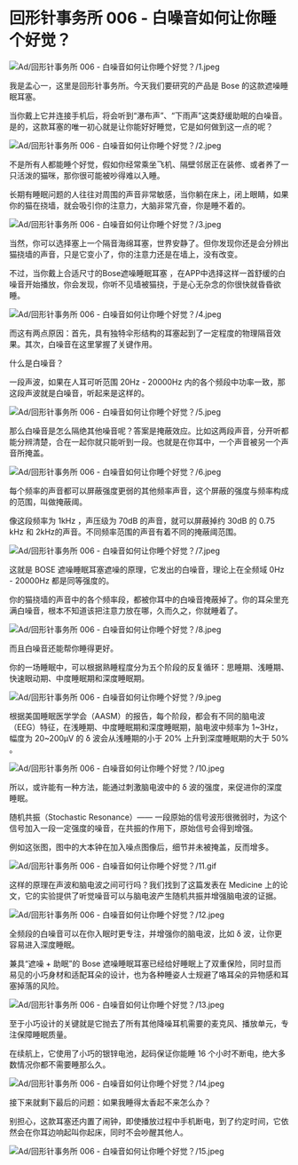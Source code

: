 # 回形针事务所 006 - 白噪音如何让你睡个好觉？

![Ad/回形针事务所 006 - 白噪音如何让你睡个好觉？/1.jpeg](https://cdn.jsdelivr.net/gh/ipaperclip-icu/static/image/文字稿/Ad/回形针事务所%20006%20-%20白噪音如何让你睡个好觉？/1.jpeg)

我是孟心一，这里是回形针事务所。今天我们要研究的产品是 Bose 的这款遮噪睡眠耳塞。

当你戴上它并连接手机后，将会听到“瀑布声”、“下雨声”这类舒缓助眠的白噪音。是的，这款耳塞的唯一初心就是让你能好好睡觉，它是如何做到这一点的呢？

![Ad/回形针事务所 006 - 白噪音如何让你睡个好觉？/2.jpeg](https://cdn.jsdelivr.net/gh/ipaperclip-icu/static/image/文字稿/Ad/回形针事务所%20006%20-%20白噪音如何让你睡个好觉？/2.jpeg)

不是所有人都能睡个好觉，假如你经常乘坐飞机、隔壁邻居正在装修、或者养了一只活泼的猫咪，那你很可能被吵得难以入睡。

长期有睡眠问题的人往往对周围的声音非常敏感，当你躺在床上，闭上眼睛，如果你的猫在挠墙，就会吸引你的注意力，大脑非常亢奋，你是睡不着的。

![Ad/回形针事务所 006 - 白噪音如何让你睡个好觉？/3.jpeg](https://cdn.jsdelivr.net/gh/ipaperclip-icu/static/image/文字稿/Ad/回形针事务所%20006%20-%20白噪音如何让你睡个好觉？/3.jpeg)

当然，你可以选择塞上一个隔音海绵耳塞，世界安静了。但你发现你还是会分辨出猫挠墙的声音，只是它变小了，你的注意力还是在墙上，没有改变。

不过，当你戴上合适尺寸的Bose遮噪睡眠耳塞 ，在APP中选择这样一首舒缓的白噪音开始播放，你会发现，你听不见墙被猫挠，于是心无杂念的你很快就昏昏欲睡。

![Ad/回形针事务所 006 - 白噪音如何让你睡个好觉？/4.jpeg](https://cdn.jsdelivr.net/gh/ipaperclip-icu/static/image/文字稿/Ad/回形针事务所%20006%20-%20白噪音如何让你睡个好觉？/4.jpeg)

而这有两点原因：首先，具有独特伞形结构的耳塞起到了一定程度的物理隔音效果。其次，白噪音在这里掌握了关键作用。

什么是白噪音？

一段声波，如果在人耳可听范围 20Hz - 20000Hz 内的各个频段中功率一致，那这段声波就是白噪音，听起来是这样的。

![Ad/回形针事务所 006 - 白噪音如何让你睡个好觉？/5.jpeg](https://cdn.jsdelivr.net/gh/ipaperclip-icu/static/image/文字稿/Ad/回形针事务所%20006%20-%20白噪音如何让你睡个好觉？/5.jpeg)

那么白噪音是怎么隔绝其他噪音呢？答案是掩蔽效应。比如这两段声音，分开听都能分辨清楚，合在一起你就只能听到一段。也就是在你耳中，一个声音被另一个声音所掩盖。

![Ad/回形针事务所 006 - 白噪音如何让你睡个好觉？/6.jpeg](https://cdn.jsdelivr.net/gh/ipaperclip-icu/static/image/文字稿/Ad/回形针事务所%20006%20-%20白噪音如何让你睡个好觉？/6.jpeg)

每个频率的声音都可以屏蔽强度更弱的其他频率声音，这个屏蔽的强度与频率构成的范围，叫做掩蔽阈。

像这段频率为 1kHz ，声压级为 70dB 的声音，就可以屏蔽掉约 30dB 的 0.75 kHz 和 2kHz的声音。不同频率范围的声音有着不同的掩蔽阈范围。

![Ad/回形针事务所 006 - 白噪音如何让你睡个好觉？/7.jpeg](https://cdn.jsdelivr.net/gh/ipaperclip-icu/static/image/文字稿/Ad/回形针事务所%20006%20-%20白噪音如何让你睡个好觉？/7.jpeg)

这就是 BOSE 遮噪睡眠耳塞遮噪的原理，它发出的白噪音，理论上在全频域 0Hz - 20000Hz 都是同等强度的。

你的猫挠墙的声音中的各个频率段，都被你耳中的白噪音掩蔽掉了。你的耳朵里充满白噪音，根本不知道该把注意力放在哪，久而久之，你就睡着了。

![Ad/回形针事务所 006 - 白噪音如何让你睡个好觉？/8.jpeg](https://cdn.jsdelivr.net/gh/ipaperclip-icu/static/image/文字稿/Ad/回形针事务所%20006%20-%20白噪音如何让你睡个好觉？/8.jpeg)

而且白噪音还能帮你睡得更好。

你的一场睡眠中，可以根据熟睡程度分为五个阶段的反复循环：思睡期、浅睡期、快速眼动期、中度睡眠期和深度睡眠期。

![Ad/回形针事务所 006 - 白噪音如何让你睡个好觉？/9.jpeg](https://cdn.jsdelivr.net/gh/ipaperclip-icu/static/image/文字稿/Ad/回形针事务所%20006%20-%20白噪音如何让你睡个好觉？/9.jpeg)

根据美国睡眠医学学会（AASM）的报告，每个阶段，都会有不同的脑电波（EEG）特征，在浅睡期、中度睡眠期和深度睡眠期，脑电波中频率为 1~3Hz，幅度为 20~200μV 的 δ 波会从浅睡期的小于 20% 上升到深度睡眠期的大于 50% 。

![Ad/回形针事务所 006 - 白噪音如何让你睡个好觉？/10.jpeg](https://cdn.jsdelivr.net/gh/ipaperclip-icu/static/image/文字稿/Ad/回形针事务所%20006%20-%20白噪音如何让你睡个好觉？/10.jpeg)

所以，或许能有一种方法，能通过刺激脑电波中的 δ 波的强度，来促进你的深度睡眠。

随机共振（Stochastic Resonance）—— 一段原始的信号波形很微弱时，为这个信号加入一段一定强度的噪音，在共振的作用下，原始信号会得到增强。

例如这张图，图中的大本钟在加入噪点图像后，细节并未被掩盖，反而增多。

![Ad/回形针事务所 006 - 白噪音如何让你睡个好觉？/11.gif](https://cdn.jsdelivr.net/gh/ipaperclip-icu/static/image/文字稿/Ad/回形针事务所%20006%20-%20白噪音如何让你睡个好觉？/11.gif)

这样的原理在声波和脑电波之间可行吗？我们找到了这篇发表在 Medicine 上的论文，它的实验提供了听觉噪音可以与脑电波产生随机共振并增强脑电波的证据。

![Ad/回形针事务所 006 - 白噪音如何让你睡个好觉？/12.jpeg](https://cdn.jsdelivr.net/gh/ipaperclip-icu/static/image/文字稿/Ad/回形针事务所%20006%20-%20白噪音如何让你睡个好觉？/12.jpeg)

全频段的白噪音可以在你入眠时更专注，并增强你的脑电波，比如 δ 波，让你更容易进入深度睡眠。

兼具“遮噪 + 助眠”的 Bose 遮噪睡眠耳塞已经给好睡眠上了双重保险，同时显而易见的小巧身材和适配耳朵的设计，也为各种睡姿人士规避了咯耳朵的异物感和耳塞掉落的风险。

![Ad/回形针事务所 006 - 白噪音如何让你睡个好觉？/13.jpeg](https://cdn.jsdelivr.net/gh/ipaperclip-icu/static/image/文字稿/Ad/回形针事务所%20006%20-%20白噪音如何让你睡个好觉？/13.jpeg)

至于小巧设计的关键就是它抛去了所有其他降噪耳机需要的麦克风、播放单元，专注保障睡眠质量。

在续航上，它使用了小巧的银锌电池，起码保证你能睡 16 个小时不断电，绝大多数情况你都不需要睡那么久。

![Ad/回形针事务所 006 - 白噪音如何让你睡个好觉？/14.jpeg](https://cdn.jsdelivr.net/gh/ipaperclip-icu/static/image/文字稿/Ad/回形针事务所%20006%20-%20白噪音如何让你睡个好觉？/14.jpeg)

接下来就剩下最后的问题：如果我睡得太香起不来怎么办？

别担心，这款耳塞还内置了闹钟，即使播放过程中手机断电，到了约定时间，它依然会在你耳边响起叫你起床，同时不会吵醒其他人。

![Ad/回形针事务所 006 - 白噪音如何让你睡个好觉？/15.jpeg](https://cdn.jsdelivr.net/gh/ipaperclip-icu/static/image/文字稿/Ad/回形针事务所%20006%20-%20白噪音如何让你睡个好觉？/15.jpeg)
